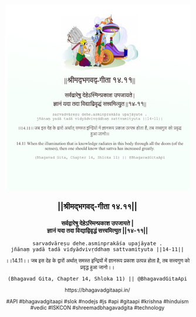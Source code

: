 <img src="../../asset/BG_14_11.png"/>
<center><h2>||श्रीमद्‍भगवद्‍-गीता १४.११||</h2>
<h3>सर्वद्वारेषु देहेऽस्मिन्प्रकाश उपजायते |<br/>ज्ञानं यदा तदा विद्याद्विवृद्धं सत्त्वमित्युत ||१४-११||</h3>
<pre>sarvadvāreṣu dehe.asminprakāśa upajāyate .<br/>jñānaṃ yadā tadā vidyādvivṛddhaṃ sattvamityuta ||14-11||</pre>
<p>।।14.11।। जब इस देह के द्वारों अर्थात् समस्त इन्द्रियों में ज्ञानरूप प्रकाश उत्पन्न होता है, तब सत्त्वगुण को प्रवृद्ध हुआ जानो।।</p>
<pre>(Bhagavad Gita, Chapter 14, Shloka 11) || @BhagavadGitaApi</pre><p>https://bhagavadgitaapi.in/</p><p>#API #bhagavadgitaapi #slok #nodejs #js #api #gitaapi #krishna #hinduism #vedic #ISKCON #shreemadbhagavadgita #technology</p></center>